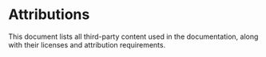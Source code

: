 # Attributions

This document lists all third-party content used in the documentation, along with their licenses and attribution requirements.